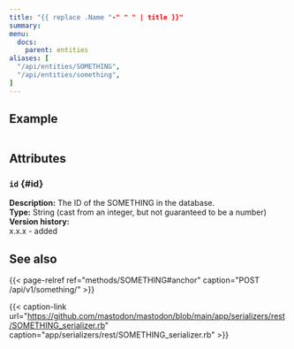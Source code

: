```yaml
---
title: "{{ replace .Name "-" " " | title }}"
summary: 
menu:
  docs:
    parent: entities
aliases: [
  "/api/entities/SOMETHING",
  "/api/entities/something",
]
---
```


## Example

```json
```

## Attributes

### `id` {#id}

**Description:** The ID of the SOMETHING in the database.\
**Type:** String (cast from an integer, but not guaranteed to be a number)\
**Version history:**\
x.x.x - added

## See also

{{< page-relref ref="methods/SOMETHING#anchor" caption="POST /api/v1/something/" >}}

{{< caption-link url="https://github.com/mastodon/mastodon/blob/main/app/serializers/rest/SOMETHING_serializer.rb" caption="app/serializers/rest/SOMETHING_serializer.rb" >}}